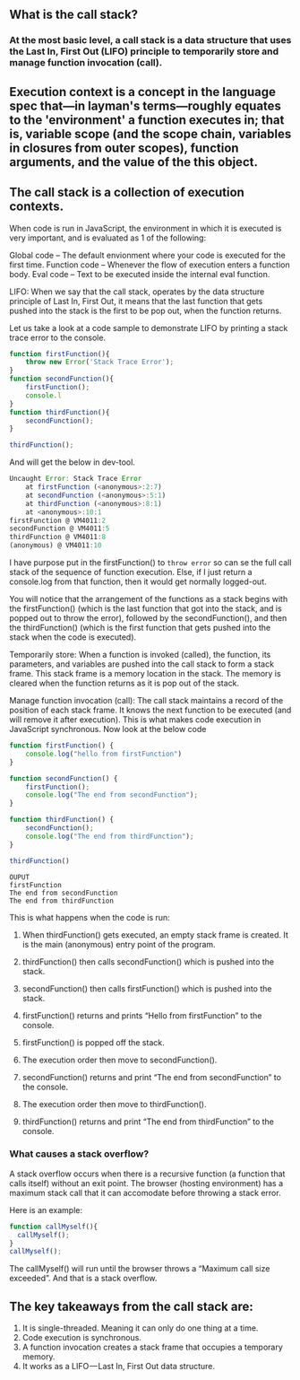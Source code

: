 ## What is the call stack?

### At the most basic level, a call stack is a data structure that uses the Last In, First Out (LIFO) principle to temporarily store and manage function invocation (call).

## Execution context is a concept in the language spec that—in layman's terms—roughly equates to the 'environment' a function executes in; that is, variable scope (and the scope chain, variables in closures from outer scopes), function arguments, and the value of the this object.

## The call stack is a collection of execution contexts.

When code is run in JavaScript, the environment in which it is executed is very important, and is evaluated as 1 of the following:

Global code – The default envionment where your code is executed for the first time.
Function code – Whenever the flow of execution enters a function body.
Eval code – Text to be executed inside the internal eval function.

LIFO: When we say that the call stack, operates by the data structure principle of Last In, First Out, it means that the last function that gets pushed into the stack is the first to be pop out, when the function returns.

Let us take a look at a code sample to demonstrate LIFO by printing a stack trace error to the console.

```js
function firstFunction(){
    throw new Error('Stack Trace Error');
}
function secondFunction(){
    firstFunction();
    console.l
}
function thirdFunction(){
    secondFunction();
}

thirdFunction();
```
And will get the below in dev-tool.

```js
Uncaught Error: Stack Trace Error
    at firstFunction (<anonymous>:2:7)
    at secondFunction (<anonymous>:5:1)
    at thirdFunction (<anonymous>:8:1)
    at <anonymous>:10:1
firstFunction @ VM4011:2
secondFunction @ VM4011:5
thirdFunction @ VM4011:8
(anonymous) @ VM4011:10
```

I have purpose put in the firstFunction() to ``throw error`` so can se the full call stack of the sequence of function execution. Else, if I just return a console.log from that function, then it would get normally logged-out.

You will notice that the arrangement of the functions as a stack begins with the firstFunction() (which is the last function that got into the stack, and is popped out to throw the error), followed by the secondFunction(), and then the thirdFunction() (which is the first function that gets pushed into the stack when the code is executed).

Temporarily store: When a function is invoked (called), the function, its parameters, and variables are pushed into the call stack to form a stack frame. This stack frame is a memory location in the stack. The memory is cleared when the function returns as it is pop out of the stack.

Manage function invocation (call): The call stack maintains a record of the position of each stack frame. It knows the next function to be executed (and will remove it after execution). This is what makes code execution in JavaScript synchronous. Now look at the below code

```js
function firstFunction() {
    console.log("hello from firstFunction")
}

function secondFunction() {
    firstFunction();
    console.log("The end from secondFunction");
}

function thirdFunction() {
    secondFunction();
    console.log("The end from thirdFunction");
}

thirdFunction()
```
```
OUPUT
firstFunction
The end from secondFunction
The end from thirdFunction
```

This is what happens when the code is run:

1. When thirdFunction() gets executed, an empty stack frame is created. It is the main (anonymous) entry point of the program.

2. thirdFunction() then calls secondFunction() which is pushed into the stack.

3. secondFunction() then calls firstFunction() which is pushed into the stack.

4. firstFunction() returns and prints “Hello from firstFunction” to the console.

5. firstFunction() is popped off the stack.

6. The execution order then move to secondFunction().

7. secondFunction() returns and print “The end from secondFunction” to the console.

8. The execution order then move to thirdFunction().

9.  thirdFunction() returns and print “The end from thirdFunction” to the console.

### What causes a stack overflow?

A stack overflow occurs when there is a recursive function (a function that calls itself) without an exit point. The browser (hosting environment) has a maximum stack call that it can accomodate before throwing a stack error.

Here is an example:

```js
function callMyself(){
  callMyself();
}
callMyself();
```
The callMyself() will run until the browser throws a “Maximum call size exceeded”. And that is a stack overflow.


## The key takeaways from the call stack are:

1. It is single-threaded. Meaning it can only do one thing at a time.
2. Code execution is synchronous.
3. A function invocation creates a stack frame that occupies a temporary memory.
4. It works as a LIFO — Last In, First Out data structure.





